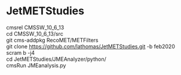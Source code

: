 # JetMETStudies

cmsrel CMSSW_10_6_13 <br>
cd CMSSW_10_6_13/src <br>
git cms-addpkg RecoMET/METFilters <br>
git clone https://github.com/lathomas/JetMETStudies.git -b feb2020<br>
scram b -j4 <br>
cd JetMETStudies/JMEAnalyzer/python/ <br>
cmsRun JMEanalysis.py <br>
